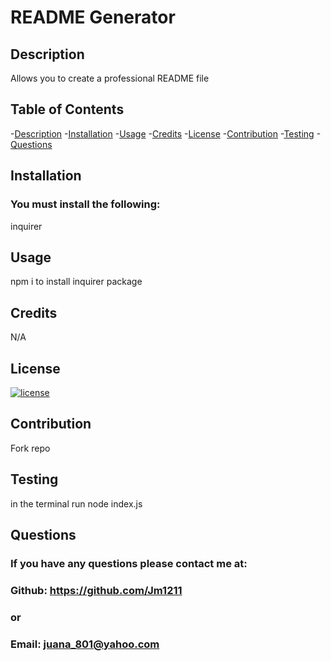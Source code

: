# README Generator

 
 ## Description
 Allows you to create a professional README file

## Table of Contents

-[Description](#description)
-[Installation](#installation)
-[Usage](#usage)
-[Credits](#credits)
-[License](#license)
-[Contribution](#contribution)
-[Testing](#tests)
-[Questions](#questions)

## Installation

### You must install the following:
 inquirer

## Usage

npm i to install inquirer package

## Credits

N/A

## License

 [![license](https://img.shields.io/badge/license-Apache-blue.svg)](https://shileds.io/)


## Contribution

Fork repo

## Testing

 in the terminal run node index.js

## Questions

### If you have any questions please contact me at:
### Github: https://github.com/Jm1211
### or
### Email: juana_801@yahoo.com
